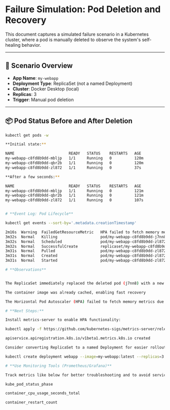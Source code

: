 #  Failure Simulation: Pod Deletion and Recovery

This document captures a simulated failure scenario in a Kubernetes cluster, where a pod is manually deleted to observe the system's self-healing behavior.

---

## 🧪 Scenario Overview

- **App Name**: `my-webapp`
- **Deployment Type**: ReplicaSet (not a named Deployment)
- **Cluster**: Docker Desktop (local)
- **Replicas**: 3
- **Trigger**: Manual pod deletion

---

## 📦 Pod Status Before and After Deletion

```bash
kubectl get pods -w

**Initial state:**

NAME                        READY   STATUS    RESTARTS   AGE
my-webapp-c8fd8b9dd-mbljp   1/1     Running   0          120m
my-webapp-c8fd8b9dd-qbr2b   1/1     Running   0          120m
my-webapp-c8fd8b9dd-zl872   1/1     Running   0          37s

**After a few seconds:**

NAME                        READY   STATUS    RESTARTS   AGE
my-webapp-c8fd8b9dd-mbljp   1/1     Running   0          121m
my-webapp-c8fd8b9dd-qbr2b   1/1     Running   0          121m
my-webapp-c8fd8b9dd-zl872   1/1     Running   0          107s


# **Event Log: Pod Lifecycle**

kubectl get events --sort-by='.metadata.creationTimestamp'

2m16s  Warning  FailedGetResourceMetric   HPA failed to fetch memory metrics
3m32s  Normal   Killing                   pod/my-webapp-c8fd8b9dd-j7nn8
3m32s  Normal   Scheduled                 pod/my-webapp-c8fd8b9dd-zl872
3m32s  Normal   SuccessfulCreate          replicaset/my-webapp-c8fd8b9dd
3m31s  Normal   Pulled                    pod/my-webapp-c8fd8b9dd-zl872
3m31s  Normal   Created                   pod/my-webapp-c8fd8b9dd-zl872
3m31s  Normal   Started                   pod/my-webapp-c8fd8b9dd-zl872

# **Observations**


The ReplicaSet immediately replaced the deleted pod (j7nn8) with a new one (zl872)

The container image was already cached, enabling fast recovery

The Horizontal Pod Autoscaler (HPA) failed to fetch memory metrics due to missing metrics-server

# **Next Steps:**

Install metrics-server to enable HPA functionality:

kubectl apply -f https://github.com/kubernetes-sigs/metrics-server/releases/latest/download/components.yaml

apiservice.apiregistration.k8s.io/v1beta1.metrics.k8s.io created

Consider converting ReplicaSet to a named Deployment for easier rollout management:

kubectl create deployment webapp --image=my-webapp:latest --replicas=3

# **Use Monitoring Tools (Prometheus/Grafana)**

Track metrics like below for better troubleshooting and to avoid service disruptions: 

kube_pod_status_phase

container_cpu_usage_seconds_total

container_restart_count




